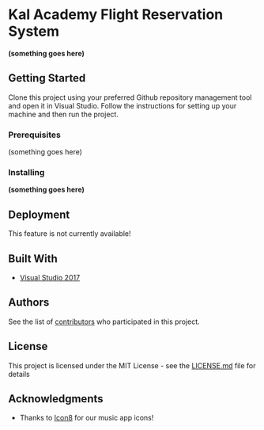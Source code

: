 # Kal Academy Flight Reservation System

**(something goes here)**

## Getting Started

Clone this project using your preferred Github repository management tool and open it in Visual Studio. Follow the instructions for setting up your machine and then run the project.

### Prerequisites

(something goes here)

### Installing

**(something goes here)**

## Deployment

This feature is not currently available!

## Built With

* [Visual Studio 2017](https://www.visualstudio.com/)

## Authors

See the list of [contributors](https://github.com/tigeringarden/KalAcademyFlightReservation/graphs/contributors) who participated in this project.

## License

This project is licensed under the MIT License - see the [LICENSE.md](LICENSE.md) file for details

## Acknowledgments

* Thanks to [Icon8](https://icons8.com/) for our music app icons!
